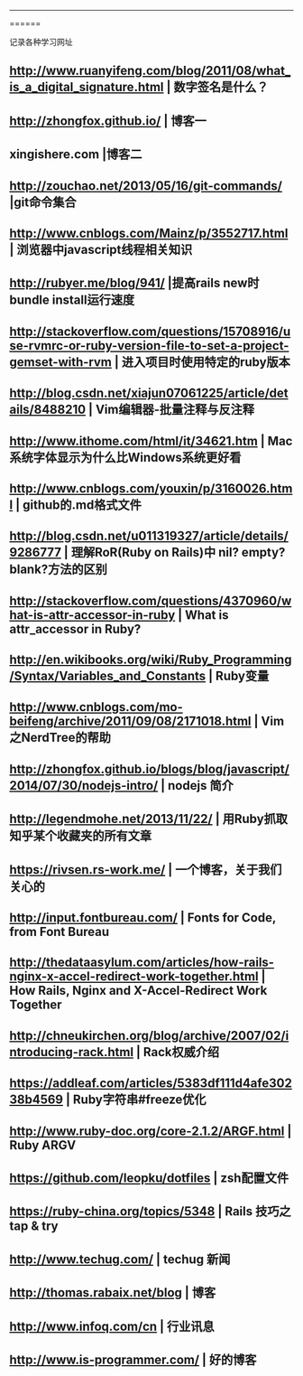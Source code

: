 ------
======

记录各种学习网址


http://www.ruanyifeng.com/blog/2011/08/what_is_a_digital_signature.html  | 数字签名是什么？
---------------------------------------------------------------------------------------------------------------------------
http://zhongfox.github.io/                                               | 博客一
---------------------------------------------------------------------------------------------------------------------------
xingishere.com                                                           |博客二
---------------------------------------------------------------------------------------------------------------------------
http://zouchao.net/2013/05/16/git-commands/                              |git命令集合
---------------------------------------------------------------------------------------------------------------------------
http://www.cnblogs.com/Mainz/p/3552717.html                              | 浏览器中javascript线程相关知识
---------------------------------------------------------------------------------------------------------------------------
http://rubyer.me/blog/941/                                               |提高rails new时bundle install运行速度
---------------------------------------------------------------------------------------------------------------------------
http://stackoverflow.com/questions/15708916/use-rvmrc-or-ruby-version-file-to-set-a-project-gemset-with-rvm  | 进入项目时使用特定的ruby版本
---------------------------------------------------------------------------------------------------------------------------
http://blog.csdn.net/xiajun07061225/article/details/8488210              |  Vim编辑器-批量注释与反注释
---------------------------------------------------------------------------------------------------------------------------
http://www.ithome.com/html/it/34621.htm                                  | Mac系统字体显示为什么比Windows系统更好看
---------------------------------------------------------------------------------------------------------------------------
http://www.cnblogs.com/youxin/p/3160026.html                             | github的.md格式文件
---------------------------------------------------------------------------------------------------------------------------
http://blog.csdn.net/u011319327/article/details/9286777                  | 理解RoR(Ruby on Rails)中 nil? empty? blank?方法的区别
---------------------------------------------------------------------------------------------------------------------------
http://stackoverflow.com/questions/4370960/what-is-attr-accessor-in-ruby | What is attr_accessor in Ruby?
---------------------------------------------------------------------------------------------------------------------------
http://en.wikibooks.org/wiki/Ruby_Programming/Syntax/Variables_and_Constants | Ruby变量
------------------------------------------------------------------------------------------------------------------------
http://www.cnblogs.com/mo-beifeng/archive/2011/09/08/2171018.html        | Vim之NerdTree的帮助
-----------------------------------------------------------------------------------------------------------------------
http://zhongfox.github.io/blogs/blog/javascript/2014/07/30/nodejs-intro/ | nodejs 简介
------------------------------------------------------------------------------------------------------------------------
http://legendmohe.net/2013/11/22/                                        | 用Ruby抓取知乎某个收藏夹的所有文章
------------------------------------------------------------------------------------------------------------------------
https://rivsen.rs-work.me/                                               | 一个博客，关于我们关心的
-----------------------------------------------------------------------------------------------------------------------
http://input.fontbureau.com/                                             | Fonts for Code, from Font Bureau
-----------------------------------------------------------------------------------------------------------------------
http://thedataasylum.com/articles/how-rails-nginx-x-accel-redirect-work-together.html | How Rails, Nginx and X-Accel-Redirect Work Together
------------------------------------------------------------------------------------------------------------------------
http://chneukirchen.org/blog/archive/2007/02/introducing-rack.html       | Rack权威介绍
------------------------------------------------------------------------------------------------------------------------
https://addleaf.com/articles/5383df111d4afe30238b4569                    | Ruby字符串#freeze优化
------------------------------------------------------------------------------------------------------------------------
http://www.ruby-doc.org/core-2.1.2/ARGF.html                             | Ruby ARGV
------------------------------------------------------------------------------------------------------------------------
https://github.com/leopku/dotfiles                                       | zsh配置文件
------------------------------------------------------------------------------------------------------------------------
https://ruby-china.org/topics/5348                                       | Rails 技巧之 tap & try
------------------------------------------------------------------------------------------------------------------------
http://www.techug.com/                                                   | techug 新闻
------------------------------------------------------------------------------------------------------------------------
http://thomas.rabaix.net/blog                                            | 博客
------------------------------------------------------------------------------------------------------------------------
http://www.infoq.com/cn                                                  | 行业讯息
------------------------------------------------------------------------------------------------------------------------
http://www.is-programmer.com/                                            | 好的博客
------------------------------------------------------------------------------------------------------------------------

